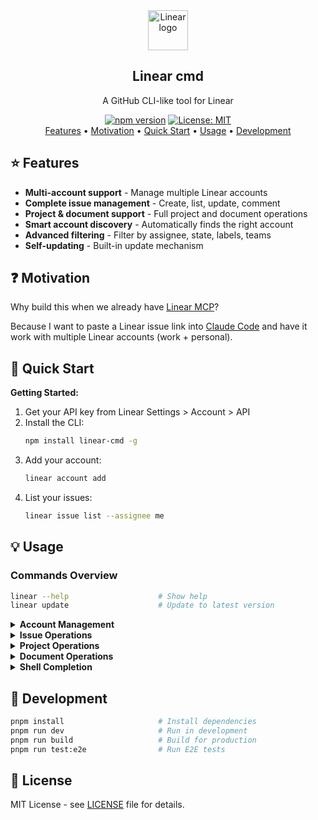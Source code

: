 <div align="center">
<a href="https://linear.app" target="_blank" rel="noopener noreferrer">
  <img width="64" src="https://raw.githubusercontent.com/linear/linear/master/docs/logo.svg" alt="Linear logo">
</a>
<h2>Linear cmd</h2>
<p>A GitHub CLI-like tool for Linear</p>
<p>
  <a href="https://www.npmjs.com/package/linear-cmd"><img src="https://img.shields.io/npm/v/linear-cmd.svg" alt="npm version"></a>
  <a href="https://opensource.org/licenses/MIT"><img src="https://img.shields.io/badge/License-MIT-yellow.svg" alt="License: MIT"></a>
  <br>
  <a href="#star-features">Features</a> • <a href="#question-motivation">Motivation</a> • <a href="#rocket-quick-start">Quick Start</a> • <a href="#bulb-usage">Usage</a> • <a href="#wrench-development">Development</a>
</p>

</div>

## :star: Features

- **Multi-account support** - Manage multiple Linear accounts
- **Complete issue management** - Create, list, update, comment
- **Project & document support** - Full project and document operations
- **Smart account discovery** - Automatically finds the right account
- **Advanced filtering** - Filter by assignee, state, labels, teams
- **Self-updating** - Built-in update mechanism

## :question: Motivation

Why build this when we already have [Linear MCP](https://linear.app/docs/mcp)?

Because I want to paste a Linear issue link into [Claude Code](https://www.anthropic.com/claude-code) and have it work with multiple Linear accounts (work + personal).

## :rocket: Quick Start

**Getting Started:**

1. Get your API key from Linear Settings > Account > API
2. Install the CLI:
   ```bash
   npm install linear-cmd -g
   ```
3. Add your account:
   ```bash
   linear account add
   ```
4. List your issues:
   ```bash
   linear issue list --assignee me
   ```

## :bulb: Usage

### Commands Overview

```bash
linear --help                    # Show help
linear update                    # Update to latest version
```

<details>
<summary><b>Account Management</b></summary>

<!-- BEGIN:ACCOUNT -->
```bash
# Add a new Linear account
linear account add

# List all configured accounts
linear account list

# Remove a Linear account
linear account remove

# Select the active Linear account
linear account select

# Test account connections
linear account test

```

<!-- END:ACCOUNT -->

</details>

<details>
<summary><b>Issue Operations</b></summary>

<!-- BEGIN:ISSUE -->
```bash
# Show issue details
linear issue show ISSUE-123
linear issue show https://linear.app/team/issue/ISSUE-123
linear issue show ISSUE-123 --format json

# Create a new issue
linear issue create --title "Fix bug"
linear issue create --title "New feature" --description "Description" --priority 2
linear issue create --title "Task" --assignee user@example.com --label bug

# List issues
linear issue list
linear issue list --state "In Progress"
linear issue list --assignee user@example.com --limit 20
linear issue list --format json

# Update an issue
linear issue update ISSUE-123 --state Done
linear issue update ISSUE-123 --title "Updated title" --priority 1
linear issue update ISSUE-123 --assignee user@example.com

# Add a comment to an issue
linear issue comment ISSUE-123 --body "Great work!"
linear issue comment ISSUE-123 -b "Need more info"

```

<!-- END:ISSUE -->

</details>

<details>
<summary><b>Project Operations</b></summary>

<!-- BEGIN:PROJECT -->
```bash
# List all projects
linear project list
linear project list --format json

# Show project details
linear project show "My Project"
linear project show PROJECT-123 --format json

# List issues in a project
linear project issues "My Project"
linear project issues PROJECT-123 --limit 50

# Create a new project
linear project create --name "New Project"
linear project create --name "Q2 Goals" --description "Goals for Q2 2024"

# Delete a project
linear project delete "Old Project"
linear project delete PROJECT-123

```

<!-- END:PROJECT -->

</details>

<details>
<summary><b>Document Operations</b></summary>

<!-- BEGIN:DOCUMENT -->
```bash
# Show document details
linear document show DOC-123
linear document show https://linear.app/team/doc/DOC-123

# Create a new document
linear document add --title "Meeting Notes"
linear document add --title "RFC" --content "# Proposal\n\nDetails..."

# Delete a document
linear document delete DOC-123

```

<!-- END:DOCUMENT -->

</details>

<details>
<summary><b>Shell Completion</b></summary>

<!-- BEGIN:COMPLETION -->
```bash
linear completion install
```

<!-- END:COMPLETION -->

</details>

## :wrench: Development

```bash
pnpm install                     # Install dependencies
pnpm run dev                     # Run in development
pnpm run build                   # Build for production
pnpm run test:e2e                # Run E2E tests
```

## :scroll: License

MIT License - see [LICENSE](LICENSE) file for details.
